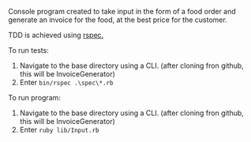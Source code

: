 Console program created to take input in the form of a food order and generate an invoice for the food, at the best price for the customer.

TDD is achieved using [rspec.](https://rspec.info/)

To run tests:
1. Navigate to the base directory using a CLI. (after cloning fron github, this will be InvoiceGenerator)
2. Enter ```bin/rspec .\spec\*.rb```

To run program:
1. Navigate to the base directory using a CLI. (after cloning fron github, this will be InvoiceGenerator)
2. Enter ```ruby lib/Input.rb ```